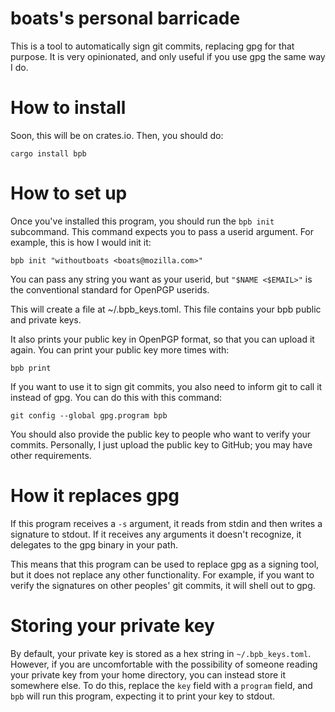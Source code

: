 # boats's personal barricade

This is a tool to automatically sign git commits, replacing gpg for that
purpose. It is very opinionated, and only useful if you use gpg the same way I
do.

# How to install

Soon, this will be on crates.io. Then, you should do:

```
cargo install bpb
```

# How to set up

Once you've installed this program, you should run the `bpb init` subcommand.
This command expects you to pass a userid argument. For example, this is how I
would init it:

```
bpb init "withoutboats <boats@mozilla.com>"
```

You can pass any string you want as your userid, but `"$NAME <$EMAIL>"` is the
conventional standard for OpenPGP userids.

This will create a file at ~/.bpb_keys.toml. This file contains your bpb public
and private keys.

It also prints your public key in OpenPGP format, so that you can upload it
again. You can print your public key more times with:

```
bpb print
```

If you want to use it to sign git commits, you also need to inform git to call
it instead of gpg. You can do this with this command:

```
git config --global gpg.program bpb
```

You should also provide the public key to people who want to verify your
commits. Personally, I just upload the public key to GitHub; you may have other
requirements.

# How it replaces gpg

If this program receives a `-s` argument, it reads from stdin and then writes a
signature to stdout. If it receives any arguments it doesn't recognize, it
delegates to the gpg binary in your path.

This means that this program can be used to replace gpg as a signing tool, but
it does not replace any other functionality. For example, if you want to verify
the signatures on other peoples' git commits, it will shell out to gpg.

# Storing your private key

By default, your private key is stored as a hex string in `~/.bpb_keys.toml`.
However, if you are uncomfortable with the possibility of someone reading your
private key from your home directory, you can instead store it somewhere else.
To do this, replace the `key` field with a `program` field, and `bpb` will run
this program, expecting it to print your key to stdout.
